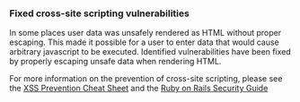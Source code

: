 ### Fixed cross-site scripting vulnerabilities

In some places user data was unsafely rendered as HTML without proper
escaping. This made it possible for a user to enter data that would cause
arbitrary javascript to be executed. Identified vulnerabilities have been
fixed by properly escaping unsafe data when rendering HTML.

For more information on the prevention of cross-site scripting, please see the [XSS
Prevention Cheat Sheet](https://www.owasp.org/index.php/XSS_(Cross_Site_Scripting)_Prevention_Cheat_Sheet)
and the [Ruby on Rails Security Guide](http://guides.rubyonrails.org/security.html#cross-site-scripting-xss)
